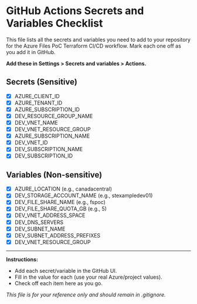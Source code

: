 # GitHub Actions Secrets and Variables Checklist

This file lists all the secrets and variables you need to add to your repository for the Azure Files PoC Terraform CI/CD workflow. Mark each one off as you add it in GitHub.

**Add these in Settings > Secrets and variables > Actions.**

## Secrets (Sensitive)
- [X] AZURE_CLIENT_ID
- [X] AZURE_TENANT_ID
- [X] AZURE_SUBSCRIPTION_ID
- [X] DEV_RESOURCE_GROUP_NAME
- [X] DEV_VNET_NAME
- [X] DEV_VNET_RESOURCE_GROUP
- [X] AZURE_SUBSCRIPTION_NAME
- [X] DEV_VNET_ID
- [X] DEV_SUBSCRIPTION_NAME
- [X] DEV_SUBSCRIPTION_ID

## Variables (Non-sensitive)
- [X] AZURE_LOCATION (e.g., canadacentral)
- [X] DEV_STORAGE_ACCOUNT_NAME (e.g., stexampledev01)
- [X] DEV_FILE_SHARE_NAME (e.g., fspoc)
- [X] DEV_FILE_SHARE_QUOTA_GB (e.g., 5)
- [X] DEV_VNET_ADDRESS_SPACE
- [X] DEV_DNS_SERVERS
- [X] DEV_SUBNET_NAME
- [X] DEV_SUBNET_ADDRESS_PREFIXES
- [X] DEV_VNET_RESOURCE_GROUP

---

**Instructions:**
- Add each secret/variable in the GitHub UI.
- Fill in the value for each (use your real Azure/project values).
- Check off each item here as you go.

*This file is for your reference only and should remain in .gitignore.*
